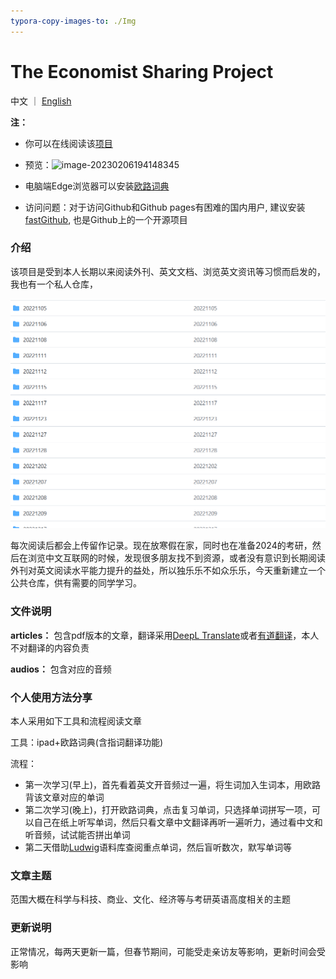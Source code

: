 ```yaml
---
typora-copy-images-to: ./Img
---
```


# The Economist Sharing Project
中文 ｜ [English](README.md)

**注：** 

- 你可以在线阅读该<a href="https://ascendho.github.io/The-Economist-Sharing/entry/entry.html" target="_blank">项目</a>
- 预览：![image-20230206194148345](image-20230206194148345.png)

- 电脑端Edge浏览器可以安装[欧路词典](https://dict.eudic.net/)
- 访问问题：对于访问Github和Github pages有困难的国内用户, 建议安装<a href="https://github.com/dotnetcore/FastGithub" target="_blank">fastGithub</a>, 也是Github上的一个开源项目



### 介绍

该项目是受到本人长期以来阅读外刊、英文文档、浏览英文资讯等习惯而启发的，我也有一个私人仓库，

![image-20230119213553585](Img/image-20230119213553585.png)

每次阅读后都会上传留作记录。现在放寒假在家，同时也在准备2024的考研，然后在浏览中文互联网的时候，发现很多朋友找不到资源，或者没有意识到长期阅读外刊对英文阅读水平能力提升的益处，所以独乐乐不如众乐乐，今天重新建立一个公共仓库，供有需要的同学学习。



### 文件说明

**articles：** 包含pdf版本的文章，翻译采用[DeepL Translate](https://www.deepl.com/translator)或者[有道翻译](https://fanyi.youdao.com/index.html#/)，本人不对翻译的内容负责

**audios：** 包含对应的音频



### 个人使用方法分享

本人采用如下工具和流程阅读文章

工具：ipad+欧路词典(含指词翻译功能)

流程：

- 第一次学习(早上)，首先看着英文开音频过一遍，将生词加入生词本，用欧路背该文章对应的单词
- 第二次学习(晚上)，打开欧路词典，点击复习单词，只选择单词拼写一项，可以自己在纸上听写单词，然后只看文章中文翻译再听一遍听力，通过看中文和听音频，试试能否拼出单词
- 第二天借助<a href="https://ludwig.guru" target="_blank">Ludwig</a>语料库查阅重点单词，然后盲听数次，默写单词等



### 文章主题

范围大概在科学与科技、商业、文化、经济等与考研英语高度相关的主题



### 更新说明

正常情况，每两天更新一篇，但春节期间，可能受走亲访友等影响，更新时间会受影响











